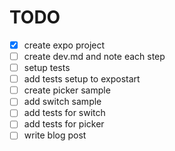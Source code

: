 # TODO

- [x] create expo project
- [ ] create dev.md and note each step
- [ ] setup tests
- [ ] add tests setup to expostart 
- [ ] create picker sample
- [ ] add switch sample
- [ ] add tests for switch 
- [ ] add tests for picker
- [ ] write blog post

